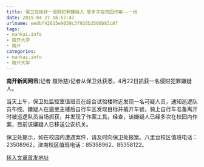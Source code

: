```yaml
---
title: 保卫处擒获一侵财犯罪嫌疑人 曾多次在校园作案--一线
date: 2019-04-27 16:57:47
urlname: eedbf42615e9059c3f926b3500b83c8f
tags: 
- nankai.info
- 南开大学
- 南开
categories:
- nankai.info
- 南开大学
---
```


**南开新闻网讯**(记者 聂际慈)记者从保卫处获悉，4月22日抓获一名侵财犯罪嫌疑人。

当天上午，保卫处监控室值班员在综合试验楼附近发现一名可疑人员，通知巡逻队员布控。嫌疑人在遛至主楼后自行车区发现目标并撬开车锁，骑上自行车准备离开时被巡逻队员当场抓获，并发现了作案工具。经查，该嫌疑人已经多次在校园内作案，目前该嫌疑人已移送公安机关。

保卫处提示，如在校园内遭遇案件，请及时向保卫处报案。八里台校区值班电话：23508962，津南校区值班电话：85358962、85358122。

[转入文章首发地址](http://news.nankai.edu.cn/zhxw/system/2019/04/23/000446714.shtml)